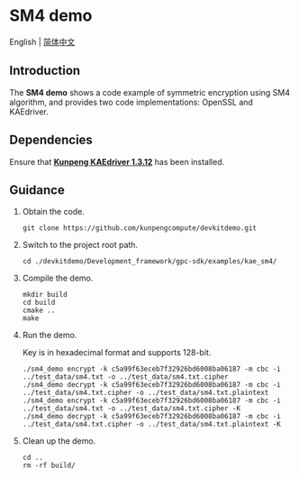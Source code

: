 # **SM4 demo**

English | [简体中文](README.md)

## Introduction

The **SM4 demo** shows a code example of symmetric encryption using SM4 algorithm, and provides two code implementations: OpenSSL and KAEdriver.

## Dependencies

Ensure that **[Kunpeng KAEdriver 1.3.12](https://www.hikunpeng.com/document/detail/en/kunpengaccel/encryp-decryp/devg-kae/kunpengaccel_16_0011.html)** has been installed.

## Guidance

1. Obtain the code.

   ```shell
   git clone https://github.com/kunpengcompute/devkitdemo.git
   ```

2. Switch to the project root path.

   ```shell
   cd ./devkitdemo/Development_framework/gpc-sdk/examples/kae_sm4/
   ```

3. Compile the demo.

   ```shell
   mkdir build
   cd build
   cmake ..
   make
   ```

4. Run the demo.

   Key is in hexadecimal format and supports 128-bit.

   ```shell
   ./sm4_demo encrypt -k c5a99f63eceb7f32926bd6008ba06187 -m cbc -i ../test_data/sm4.txt -o ../test_data/sm4.txt.cipher
   ./sm4_demo decrypt -k c5a99f63eceb7f32926bd6008ba06187 -m cbc -i ../test_data/sm4.txt.cipher -o ../test_data/sm4.txt.plaintext
   ./sm4_demo encrypt -k c5a99f63eceb7f32926bd6008ba06187 -m cbc -i ../test_data/sm4.txt -o ../test_data/sm4.txt.cipher -K
   ./sm4_demo decrypt -k c5a99f63eceb7f32926bd6008ba06187 -m cbc -i ../test_data/sm4.txt.cipher -o ../test_data/sm4.txt.plaintext -K
   ```

5. Clean up the demo.

   ```shell
   cd ..
   rm -rf build/
   ```
